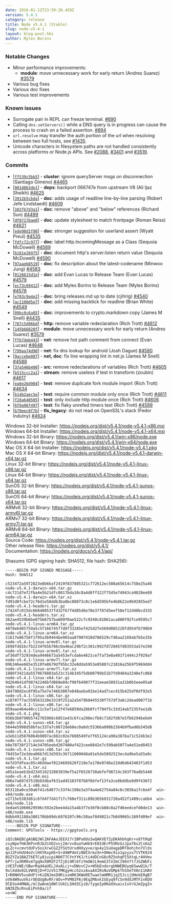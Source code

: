 ```yaml
---
date: 2016-01-12T23:59:28.459Z
version: 5.4.1
category: release
title: Node v5.4.1 (Stable)
slug: node-v5-4-1
layout: blog-post.hbs
author: Myles Borins
---
```


### Notable Changes

* Minor performance improvements:
  - **module**: move unnecessary work for early return (Andres Suarez) [#3579](https://github.com/nodejs/node/pull/3579)
* Various bug fixes
* Various doc fixes
* Various test improvements

### Known issues

* Surrogate pair in REPL can freeze terminal. [#690](https://github.com/nodejs/node/issues/690)
* Calling `dns.setServers()` while a DNS query is in progress can cause the process to crash on a failed assertion. [#894](https://github.com/nodejs/node/issues/894)
* `url.resolve` may transfer the auth portion of the url when resolving between two full hosts, see [#1435](https://github.com/nodejs/node/issues/1435).
* Unicode characters in filesystem paths are not handled consistently across platforms or Node.js APIs. See [#2088](https://github.com/nodejs/node/issues/2088), [#3401](https://github.com/nodejs/node/issues/3401) and [#3519](https://github.com/nodejs/node/issues/3519).

### Commits

* [[`ff539c5bb5`](https://github.com/nodejs/node/commit/ff539c5bb5)] - **cluster**: ignore queryServer msgs on disconnection (Santiago Gimeno) [#4465](https://github.com/nodejs/node/pull/4465)
* [[`00148b3de1`](https://github.com/nodejs/node/commit/00148b3de1)] - **deps**: backport 066747e from upstream V8 (Ali Ijaz Sheikh) [#4625](https://github.com/nodejs/node/pull/4625)
* [[`3912b5cbda`](https://github.com/nodejs/node/commit/3912b5cbda)] - **doc**: adds usage of readline line-by-line parsing (Robert Jefe Lindstaedt) [#4609](https://github.com/nodejs/node/pull/4609)
* [[`102fb7d3a1`](https://github.com/nodejs/node/commit/102fb7d3a1)] - **doc**: remove "above" and "below" references (Richard Sun) [#4499](https://github.com/nodejs/node/pull/4499)
* [[`df87176ae0`](https://github.com/nodejs/node/commit/df87176ae0)] - **doc**: update stylesheet to match frontpage (Roman Reiss) [#4621](https://github.com/nodejs/node/pull/4621)
* [[`ede98d1f98`](https://github.com/nodejs/node/commit/ede98d1f98)] - **doc**: stronger suggestion for userland assert (Wyatt Preul) [#4535](https://github.com/nodejs/node/pull/4535)
* [[`fdfc72c977`](https://github.com/nodejs/node/commit/fdfc72c977)] - **doc**: label http.IncomingMessage as a Class (Sequoia McDowell) [#4589](https://github.com/nodejs/node/pull/4589)
* [[`b181e26975`](https://github.com/nodejs/node/commit/b181e26975)] - **doc**: document http's server.listen return value (Sequoia McDowell) [#4590](https://github.com/nodejs/node/pull/4590)
* [[`97aaeb8519`](https://github.com/nodejs/node/commit/97aaeb8519)] - **doc**: fix description about the latest-codename (Minwoo Jung) [#4583](https://github.com/nodejs/node/pull/4583)
* [[`0126615d1e`](https://github.com/nodejs/node/commit/0126615d1e)] - **doc**: add Evan Lucas to Release Team (Evan Lucas) [#4579](https://github.com/nodejs/node/pull/4579)
* [[`ec73c69412`](https://github.com/nodejs/node/commit/ec73c69412)] - **doc**: add Myles Borins to Release Team (Myles Borins) [#4578](https://github.com/nodejs/node/pull/4578)
* [[`e703c9a4e2`](https://github.com/nodejs/node/commit/e703c9a4e2)] - **doc**: bring releases.md up to date (cjihrig) [#4540](https://github.com/nodejs/node/pull/4540)
* [[`ac1108d5e7`](https://github.com/nodejs/node/commit/ac1108d5e7)] - **doc**: add missing backtick for readline (Brian White) [#4549](https://github.com/nodejs/node/pull/4549)
* [[`09bc0c6a05`](https://github.com/nodejs/node/commit/09bc0c6a05)] - **doc**: improvements to crypto.markdown copy (James M Snell) [#4435](https://github.com/nodejs/node/pull/4435)
* [[`787c5d96bd`](https://github.com/nodejs/node/commit/787c5d96bd)] - **http**: remove variable redeclaration (Rich Trott) [#4612](https://github.com/nodejs/node/pull/4612)
* [[`145b66820f`](https://github.com/nodejs/node/commit/145b66820f)] - **module**: move unnecessary work for early return (Andres Suarez) [#3579](https://github.com/nodejs/node/pull/3579)
* [[`ffb7deb443`](https://github.com/nodejs/node/commit/ffb7deb443)] - **net**: remove hot path comment from connect (Evan Lucas) [#4648](https://github.com/nodejs/node/pull/4648)
* [[`799aa74d90`](https://github.com/nodejs/node/commit/799aa74d90)] - **net**: fix dns lookup for android (Josh Dague) [#4580](https://github.com/nodejs/node/pull/4580)
* [[`9accebe087`](https://github.com/nodejs/node/commit/9accebe087)] - **net, doc**: fix line wrapping lint in net.js (James M Snell) [#4588](https://github.com/nodejs/node/pull/4588)
* [[`37a546b490`](https://github.com/nodejs/node/commit/37a546b490)] - **src**: remove redeclarations of variables (Rich Trott) [#4605](https://github.com/nodejs/node/pull/4605)
* [[`b515ccc2a1`](https://github.com/nodejs/node/commit/b515ccc2a1)] - **stream**: remove useless if test in transform (zoubin) [#4617](https://github.com/nodejs/node/pull/4617)
* [[`ea6e26d904`](https://github.com/nodejs/node/commit/ea6e26d904)] - **test**: remove duplicate fork module import (Rich Trott) [#4634](https://github.com/nodejs/node/pull/4634)
* [[`b14b2aec5e`](https://github.com/nodejs/node/commit/b14b2aec5e)] - **test**: require common module only once (Rich Trott) [#4611](https://github.com/nodejs/node/pull/4611)
* [[`f28a640505`](https://github.com/nodejs/node/commit/f28a640505)] - **test**: only include http module once (Rich Trott) [#4606](https://github.com/nodejs/node/pull/4606)
* [[`6f9a96f497`](https://github.com/nodejs/node/commit/6f9a96f497)] - **test**: fix flaky unrefed timers test (Rich Trott) [#4599](https://github.com/nodejs/node/pull/4599)
* [[`b70eec8f7b`](https://github.com/nodejs/node/commit/b70eec8f7b)] - **tls_legacy**: do not read on OpenSSL's stack (Fedor Indutny) [#4624](https://github.com/nodejs/node/pull/4624)



Windows 32-bit Installer: https://nodejs.org/dist/v5.4.1/node-v5.4.1-x86.msi<br>
Windows 64-bit Installer: https://nodejs.org/dist/v5.4.1/node-v5.4.1-x64.msi<br>
Windows 32-bit Binary: https://nodejs.org/dist/v5.4.1/win-x86/node.exe<br>
Windows 64-bit Binary: https://nodejs.org/dist/v5.4.1/win-x64/node.exe<br>
Mac OS X 64-bit Installer: https://nodejs.org/dist/v5.4.1/node-v5.4.1.pkg<br>
Mac OS X 64-bit Binary: https://nodejs.org/dist/v5.4.1/node-v5.4.1-darwin-x64.tar.gz<br>
Linux 32-bit Binary: https://nodejs.org/dist/v5.4.1/node-v5.4.1-linux-x86.tar.gz<br>
Linux 64-bit Binary: https://nodejs.org/dist/v5.4.1/node-v5.4.1-linux-x64.tar.gz<br>
SunOS 32-bit Binary: https://nodejs.org/dist/v5.4.1/node-v5.4.1-sunos-x86.tar.gz<br>
SunOS 64-bit Binary: https://nodejs.org/dist/v5.4.1/node-v5.4.1-sunos-x64.tar.gz<br>
ARMv6 32-bit Binary: https://nodejs.org/dist/v5.4.1/node-v5.4.1-linux-armv6l.tar.gz<br>
ARMv7 32-bit Binary: https://nodejs.org/dist/v5.4.1/node-v5.4.1-linux-armv7l.tar.gz<br>
ARMv8 64-bit Binary: https://nodejs.org/dist/v5.4.1/node-v5.4.1-linux-arm64.tar.gz<br>
Source Code: https://nodejs.org/dist/v5.4.1/node-v5.4.1.tar.gz<br>
Other release files: https://nodejs.org/dist/v5.4.1/<br>
Documentation: https://nodejs.org/docs/v5.4.1/api/

Shasums (GPG signing hash: SHA512, file hash: SHA256):
```
-----BEGIN PGP SIGNED MESSAGE-----
Hash: SHA512

c523472a5972823e8b6baf2419f837885321c772612ec508a65614c758e25a46  node-v5.4.1-darwin-x64.tar.gz
c4c721d7ef2fba4e5b21dfc8017bda10c8a4d8ff322f7545e74943ca9828ee89  node-v5.4.1-darwin-x64.tar.xz
fd91d8fcbe72c76d1e58ddb3ba8bc08073c8c1e6d595bfe4b8b22e9b92855ed7  node-v5.4.1-headers.tar.gz
17424fc015dc668480537fd32f67f4d85d6e78e37f87d5eef58ef12d40bcd335  node-v5.4.1-headers.tar.xz
362ae4539b6be075b6757ba689f0ae522cfc9340c81061aca880f92fce9595c7  node-v5.4.1-linux-arm64.tar.gz
40f8e6485759a5c5f166745f7d8f33285ef425d2fe569d085220fd954fb790b9  node-v5.4.1-linux-arm64.tar.xz
21617e86758f1f95a3b9444be965aa87907410d786529cfd6aa2169ab7b5e15b  node-v5.4.1-linux-armv6l.tar.gz
2698fdd1bcfb2234f65b786c0a46ac29bf2c301c992fd72045fd03553a57e298  node-v5.4.1-linux-armv6l.tar.xz
af36dff32934dea9446673a5453efcda6e4621ce7fa73e0a401f1444c2f929af  node-v5.4.1-linux-armv7l.tar.gz
09b346ee665e3510fe8679df95bc32e8dda5953e05807c21816a25b9f5969dd4  node-v5.4.1-linux-armv7l.tar.xz
1880f3421da5579678803a523c314b345f5db00799b51b7fd9484a3248efc068  node-v5.4.1-linux-x64.tar.gz
9d264641df98742246bfd868e84cf98f649077f31eeae58931a31b0b5eee05a0  node-v5.4.1-linux-x64.tar.xz
184790d2ec8f95a75e7e746b3007e848aeba91be14ad7cec415b425df0df92e5  node-v5.4.1-linux-x86.tar.gz
a18707f7ac559563220e3319f251a2a5479b8445538f757df3a6c2dead007f1b  node-v5.4.1-linux-x86.tar.xz
059aae464e48cc11c5af1a12f47e6859da28b0fcf794f5c33d14ab7235fee1db  node-v5.4.1.pkg
956b3b0790b5742765966c6851e43c6fca298ecfb8c7102fd87e5fb6294bebd4  node-v5.4.1-sunos-x64.tar.gz
5644e5998d58bfac337a7c8672de68ec0a6dc55366a098b2364b9fbad6b345d8  node-v5.4.1-sunos-x64.tar.xz
a3eb11d58760b4b9007ac882c02e7608549fe7f65124ca90a387ba71c524b3e2  node-v5.4.1-sunos-x86.tar.gz
b8e78738f2714e34705eebd207400af422cee0842e7c599ab5077a4e51ed8453  node-v5.4.1-sunos-x86.tar.xz
78455ef2e3dea06b7d13d393c36711009048a91e5de5892523ec4a9be5a55e0c  node-v5.4.1.tar.gz
4e7d3fdfeac85c46ddaef0224695620f218e7a178e97d6e210d6d643483f1d53  node-v5.4.1.tar.xz
a65a1eaeb1bd234516232803839ef5a2f6526730abfef98724c103f76a8b5440  node-v5.4.1-x64.msi
d06e7a697d7519b83dbaf631ad45103f8768f6bfef13fa3ce8bddba9d9f436f2  node-v5.4.1-x86.msi
85311ba0ce30a6f41c6d677c33f4c198e3a3f4a4e62754a84c6c3036a1fc6e4f  win-x64/node.exe
e2715e5383d61c67d4f7d41f1fc760ef311c89b365b931720a452f1409ccabb4  win-x64/node.lib
3edae51060629596c592e2bee4da15a4b3f7e36f0cb80c8a2fd6eedcefd0de13  win-x86/node.exe
0dbb491180a380170bb89dc6976207c96c50aaf849021c7b049065c169fd09ef  win-x86/node.lib
-----BEGIN PGP SIGNATURE-----
Comment: GPGTools - https://gpgtools.org

iQIcBAEBCgAGBQJWlZAFAAoJEEX17r2BPa6Oo3wQAKVEfZyDKAhbhg6r+x87tRqO
zsyNpefHA3KPvnRJbZsVD2vvj2Arvv8uaYwHk9rE0IdErP55MzGzJpaf6s2CsKaZ
qLZc+vcmvtdUFv5oiXrwCGZ2YSUtUrudHXyyve/qo4y1SuUagpDRT8ohjhn7Vlds
qnJ2FohUU4oVclHXYKxpH5+5rd4WP4mtz8WIXrmzXn+OHmc9io1qzyzx7tVTK9J4
BGZYZa1BAZ76ETCy8juipiN06T7CYnYYKJ/ti4dDCnG8cRZ5ohqPI5XtqLr4HVmv
6Pfrjw3RRRvmTgqHxX0MZF2TZjDi9Rl6fzYmOWJL9emG3lVZmCI96V7t7JGZWbFi
zVEIFoNE/UBw+Rqd4aUELJ4xALcj+vDWvvC2x+W5bEndorgbNWEBUyq6SwwQ1k/T
9xlXddo92LVWVQjD+PJzV517MKgyHcch2xzAxaAXIRsNuVGMpkThSXeTX0n11HAV
I+R0NHV5vuOdFt+KiENJmsD9RiszmRK3KWeRETwaelmHMR1jq25JcijOHokE0gB7
oV64W9uuVkzrOEQUgBvRF/4Ov+PVM8IPAj9EqZM6xkIGEyq9fCSn9ddJMTF2xKDO
9lD3o44MNAL/ml3wAnm10WltUkCLSHd3Cyi0/7ygeIp0KeUXuaix1sVrGJmZpgIn
bNZ8ZbcRnuEiPnh8a/if
=o+WC
-----END PGP SIGNATURE-----

```
